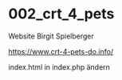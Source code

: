 # 002_crt_4_pets

Website Birgit Spielberger

https://www.crt-4-pets-do.info/

index.html in index.php ändern
